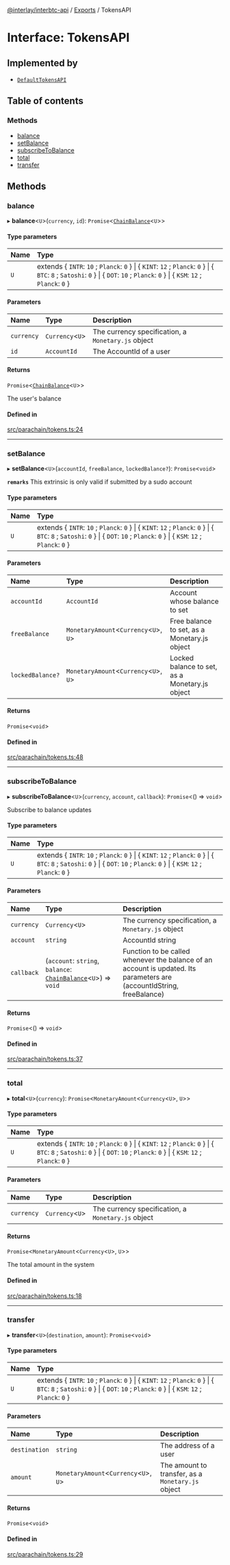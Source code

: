 [@interlay/interbtc-api](/README.md) / [Exports](/modules.md) / TokensAPI

# Interface: TokensAPI

## Implemented by

- [`DefaultTokensAPI`](/classes/DefaultTokensAPI.md)

## Table of contents

### Methods

- [balance](/interfaces/TokensAPI.md#balance)
- [setBalance](/interfaces/TokensAPI.md#setbalance)
- [subscribeToBalance](/interfaces/TokensAPI.md#subscribetobalance)
- [total](/interfaces/TokensAPI.md#total)
- [transfer](/interfaces/TokensAPI.md#transfer)

## Methods

### <a id="balance" name="balance"></a> balance

▸ **balance**<`U`\>(`currency`, `id`): `Promise`<[`ChainBalance`](/classes/ChainBalance.md)<`U`\>\>

#### Type parameters

| Name | Type |
| :------ | :------ |
| `U` | extends { `INTR`: ``10`` ; `Planck`: ``0``  } \| { `KINT`: ``12`` ; `Planck`: ``0``  } \| { `BTC`: ``8`` ; `Satoshi`: ``0``  } \| { `DOT`: ``10`` ; `Planck`: ``0``  } \| { `KSM`: ``12`` ; `Planck`: ``0``  } |

#### Parameters

| Name | Type | Description |
| :------ | :------ | :------ |
| `currency` | `Currency`<`U`\> | The currency specification, a `Monetary.js` object |
| `id` | `AccountId` | The AccountId of a user |

#### Returns

`Promise`<[`ChainBalance`](/classes/ChainBalance.md)<`U`\>\>

The user's balance

#### Defined in

[src/parachain/tokens.ts:24](https://github.com/interlay/interbtc-api/blob/3ad80e9/src/parachain/tokens.ts#L24)

___

### <a id="setbalance" name="setbalance"></a> setBalance

▸ **setBalance**<`U`\>(`accountId`, `freeBalance`, `lockedBalance?`): `Promise`<`void`\>

**`remarks`** This extrinsic is only valid if submitted by a sudo account

#### Type parameters

| Name | Type |
| :------ | :------ |
| `U` | extends { `INTR`: ``10`` ; `Planck`: ``0``  } \| { `KINT`: ``12`` ; `Planck`: ``0``  } \| { `BTC`: ``8`` ; `Satoshi`: ``0``  } \| { `DOT`: ``10`` ; `Planck`: ``0``  } \| { `KSM`: ``12`` ; `Planck`: ``0``  } |

#### Parameters

| Name | Type | Description |
| :------ | :------ | :------ |
| `accountId` | `AccountId` | Account whose balance to set |
| `freeBalance` | `MonetaryAmount`<`Currency`<`U`\>, `U`\> | Free balance to set, as a Monetary.js object |
| `lockedBalance?` | `MonetaryAmount`<`Currency`<`U`\>, `U`\> | Locked balance to set, as a Monetary.js object |

#### Returns

`Promise`<`void`\>

#### Defined in

[src/parachain/tokens.ts:48](https://github.com/interlay/interbtc-api/blob/3ad80e9/src/parachain/tokens.ts#L48)

___

### <a id="subscribetobalance" name="subscribetobalance"></a> subscribeToBalance

▸ **subscribeToBalance**<`U`\>(`currency`, `account`, `callback`): `Promise`<() => `void`\>

Subscribe to balance updates

#### Type parameters

| Name | Type |
| :------ | :------ |
| `U` | extends { `INTR`: ``10`` ; `Planck`: ``0``  } \| { `KINT`: ``12`` ; `Planck`: ``0``  } \| { `BTC`: ``8`` ; `Satoshi`: ``0``  } \| { `DOT`: ``10`` ; `Planck`: ``0``  } \| { `KSM`: ``12`` ; `Planck`: ``0``  } |

#### Parameters

| Name | Type | Description |
| :------ | :------ | :------ |
| `currency` | `Currency`<`U`\> | The currency specification, a `Monetary.js` object |
| `account` | `string` | AccountId string |
| `callback` | (`account`: `string`, `balance`: [`ChainBalance`](/classes/ChainBalance.md)<`U`\>) => `void` | Function to be called whenever the balance of an account is updated. Its parameters are (accountIdString, freeBalance) |

#### Returns

`Promise`<() => `void`\>

#### Defined in

[src/parachain/tokens.ts:37](https://github.com/interlay/interbtc-api/blob/3ad80e9/src/parachain/tokens.ts#L37)

___

### <a id="total" name="total"></a> total

▸ **total**<`U`\>(`currency`): `Promise`<`MonetaryAmount`<`Currency`<`U`\>, `U`\>\>

#### Type parameters

| Name | Type |
| :------ | :------ |
| `U` | extends { `INTR`: ``10`` ; `Planck`: ``0``  } \| { `KINT`: ``12`` ; `Planck`: ``0``  } \| { `BTC`: ``8`` ; `Satoshi`: ``0``  } \| { `DOT`: ``10`` ; `Planck`: ``0``  } \| { `KSM`: ``12`` ; `Planck`: ``0``  } |

#### Parameters

| Name | Type | Description |
| :------ | :------ | :------ |
| `currency` | `Currency`<`U`\> | The currency specification, a `Monetary.js` object |

#### Returns

`Promise`<`MonetaryAmount`<`Currency`<`U`\>, `U`\>\>

The total amount in the system

#### Defined in

[src/parachain/tokens.ts:18](https://github.com/interlay/interbtc-api/blob/3ad80e9/src/parachain/tokens.ts#L18)

___

### <a id="transfer" name="transfer"></a> transfer

▸ **transfer**<`U`\>(`destination`, `amount`): `Promise`<`void`\>

#### Type parameters

| Name | Type |
| :------ | :------ |
| `U` | extends { `INTR`: ``10`` ; `Planck`: ``0``  } \| { `KINT`: ``12`` ; `Planck`: ``0``  } \| { `BTC`: ``8`` ; `Satoshi`: ``0``  } \| { `DOT`: ``10`` ; `Planck`: ``0``  } \| { `KSM`: ``12`` ; `Planck`: ``0``  } |

#### Parameters

| Name | Type | Description |
| :------ | :------ | :------ |
| `destination` | `string` | The address of a user |
| `amount` | `MonetaryAmount`<`Currency`<`U`\>, `U`\> | The amount to transfer, as a `Monetary.js` object |

#### Returns

`Promise`<`void`\>

#### Defined in

[src/parachain/tokens.ts:29](https://github.com/interlay/interbtc-api/blob/3ad80e9/src/parachain/tokens.ts#L29)
